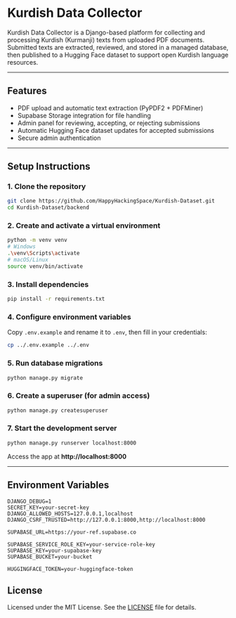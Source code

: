 # Kurdish Data Collector

Kurdish Data Collector is a Django-based platform for collecting and processing Kurdish (Kurmanji) texts from uploaded PDF documents. Submitted texts are extracted, reviewed, and stored in a managed database, then published to a Hugging Face dataset to support open Kurdish language resources.

---

## Features
- PDF upload and automatic text extraction (PyPDF2 + PDFMiner)
- Supabase Storage integration for file handling
- Admin panel for reviewing, accepting, or rejecting submissions
- Automatic Hugging Face dataset updates for accepted submissions
- Secure admin authentication

---

## Setup Instructions

### 1. Clone the repository
```bash
git clone https://github.com/HappyHackingSpace/Kurdish-Dataset.git
cd Kurdish-Dataset/backend
```

### 2. Create and activate a virtual environment
```bash
python -m venv venv
# Windows
.\venv\Scripts\activate
# macOS/Linux
source venv/bin/activate
```

### 3. Install dependencies
```bash
pip install -r requirements.txt
```

### 4. Configure environment variables
Copy `.env.example` and rename it to `.env`, then fill in your credentials:
```bash
cp ../.env.example ../.env
```

### 5. Run database migrations
```bash
python manage.py migrate
```

### 6. Create a superuser (for admin access)
```bash
python manage.py createsuperuser
```

### 7. Start the development server
```bash
python manage.py runserver localhost:8000
```

Access the app at **http://localhost:8000**

---

## Environment Variables
```text
DJANGO_DEBUG=1
SECRET_KEY=your-secret-key
DJANGO_ALLOWED_HOSTS=127.0.0.1,localhost
DJANGO_CSRF_TRUSTED=http://127.0.0.1:8000,http://localhost:8000

SUPABASE_URL=https://your-ref.supabase.co

SUPABASE_SERVICE_ROLE_KEY=your-service-role-key
SUPABASE_KEY=your-supabase-key
SUPABASE_BUCKET=your-bucket

HUGGINGFACE_TOKEN=your-huggingface-token
```

## License
Licensed under the MIT License. See the [LICENSE](../LICENSE) file for details.